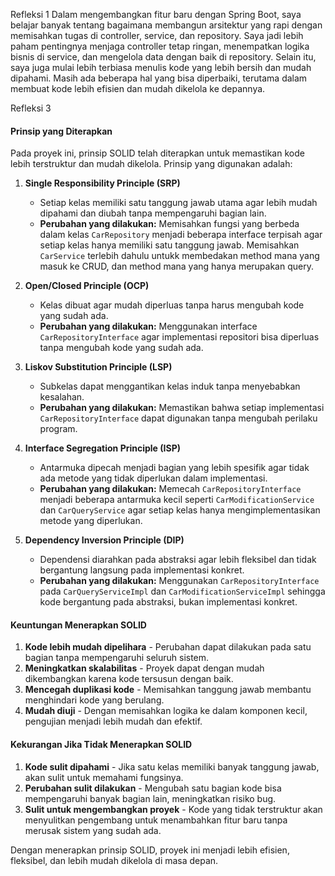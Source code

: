 Refleksi 1 
Dalam mengembangkan fitur baru dengan Spring Boot, saya belajar banyak tentang bagaimana membangun arsitektur yang rapi dengan memisahkan tugas di controller, service, dan repository. Saya jadi lebih paham pentingnya menjaga controller tetap ringan, menempatkan logika bisnis di service, dan mengelola data dengan baik di repository. Selain itu, saya juga mulai lebih terbiasa menulis kode yang lebih bersih dan mudah dipahami. Masih ada beberapa hal yang bisa diperbaiki, terutama dalam membuat kode lebih efisien dan mudah dikelola ke depannya.

Refleksi 3 

#### Prinsip yang Diterapkan
Pada proyek ini, prinsip SOLID telah diterapkan untuk memastikan kode lebih terstruktur dan mudah dikelola. Prinsip yang digunakan adalah:

1. **Single Responsibility Principle (SRP)**
   - Setiap kelas memiliki satu tanggung jawab utama agar lebih mudah dipahami dan diubah tanpa mempengaruhi bagian lain.
   - **Perubahan yang dilakukan:** Memisahkan fungsi yang berbeda dalam kelas `CarRepository` menjadi beberapa interface terpisah agar setiap kelas hanya memiliki satu tanggung jawab. Memisahkan `CarService` terlebih dahulu untukk membedakan method mana yang masuk ke CRUD, dan method mana yang hanya merupakan query. 

2. **Open/Closed Principle (OCP)**
   - Kelas dibuat agar mudah diperluas tanpa harus mengubah kode yang sudah ada.
   - **Perubahan yang dilakukan:** Menggunakan interface `CarRepositoryInterface` agar implementasi repositori bisa diperluas tanpa mengubah kode yang sudah ada.

3. **Liskov Substitution Principle (LSP)**
   - Subkelas dapat menggantikan kelas induk tanpa menyebabkan kesalahan.
   - **Perubahan yang dilakukan:** Memastikan bahwa setiap implementasi `CarRepositoryInterface` dapat digunakan tanpa mengubah perilaku program.

4. **Interface Segregation Principle (ISP)**
   - Antarmuka dipecah menjadi bagian yang lebih spesifik agar tidak ada metode yang tidak diperlukan dalam implementasi.
   - **Perubahan yang dilakukan:** Memecah `CarRepositoryInterface` menjadi beberapa antarmuka kecil seperti `CarModificationService` dan `CarQueryService` agar setiap kelas hanya mengimplementasikan metode yang diperlukan.

5. **Dependency Inversion Principle (DIP)**
   - Dependensi diarahkan pada abstraksi agar lebih fleksibel dan tidak bergantung langsung pada implementasi konkret.
   - **Perubahan yang dilakukan:** Menggunakan `CarRepositoryInterface` pada `CarQueryServiceImpl` dan `CarModificationServiceImpl` sehingga kode bergantung pada abstraksi, bukan implementasi konkret.

#### Keuntungan Menerapkan SOLID
1. **Kode lebih mudah dipelihara** - Perubahan dapat dilakukan pada satu bagian tanpa mempengaruhi seluruh sistem.
2. **Meningkatkan skalabilitas** - Proyek dapat dengan mudah dikembangkan karena kode tersusun dengan baik.
3. **Mencegah duplikasi kode** - Memisahkan tanggung jawab membantu menghindari kode yang berulang.
4. **Mudah diuji** - Dengan memisahkan logika ke dalam komponen kecil, pengujian menjadi lebih mudah dan efektif.

#### Kekurangan Jika Tidak Menerapkan SOLID
1. **Kode sulit dipahami** - Jika satu kelas memiliki banyak tanggung jawab, akan sulit untuk memahami fungsinya.
2. **Perubahan sulit dilakukan** - Mengubah satu bagian kode bisa mempengaruhi banyak bagian lain, meningkatkan risiko bug.
3. **Sulit untuk mengembangkan proyek** - Kode yang tidak terstruktur akan menyulitkan pengembang untuk menambahkan fitur baru tanpa merusak sistem yang sudah ada.

Dengan menerapkan prinsip SOLID, proyek ini menjadi lebih efisien, fleksibel, dan lebih mudah dikelola di masa depan.


